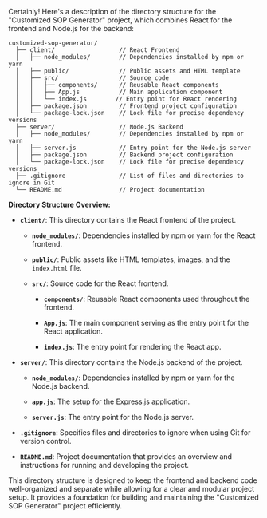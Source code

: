Certainly! Here's a description of the directory structure for the "Customized SOP Generator" project, which combines React for the frontend and Node.js for the backend:

```plaintext
customized-sop-generator/
  ├── client/                  // React Frontend
  │   ├── node_modules/        // Dependencies installed by npm or yarn
  │   ├── public/              // Public assets and HTML template
  │   ├── src/                 // Source code
  │   │   ├── components/      // Reusable React components
  │   │   ├── App.js           // Main application component
  │   │   └── index.js        // Entry point for React rendering
  │   ├── package.json         // Frontend project configuration
  │   └── package-lock.json    // Lock file for precise dependency versions
  ├── server/                  // Node.js Backend
  │   ├── node_modules/        // Dependencies installed by npm or yarn
  │   ├── server.js            // Entry point for the Node.js server
  │   ├── package.json         // Backend project configuration
  │   └── package-lock.json    // Lock file for precise dependency versions
  ├── .gitignore               // List of files and directories to ignore in Git
  └── README.md                // Project documentation
```

**Directory Structure Overview:**

- **`client/`**: This directory contains the React frontend of the project.

  - **`node_modules/`**: Dependencies installed by npm or yarn for the React frontend.

  - **`public/`**: Public assets like HTML templates, images, and the `index.html` file.

  - **`src/`**: Source code for the React frontend.

    - **`components/`**: Reusable React components used throughout the frontend.

    - **`App.js`**: The main component serving as the entry point for the React application.

    - **`index.js`**: The entry point for rendering the React app.

- **`server/`**: This directory contains the Node.js backend of the project.

  - **`node_modules/`**: Dependencies installed by npm or yarn for the Node.js backend.

  - **`app.js`**: The setup for the Express.js application.

  - **`server.js`**: The entry point for the Node.js server.

- **`.gitignore`**: Specifies files and directories to ignore when using Git for version control.

- **`README.md`**: Project documentation that provides an overview and instructions for running and developing the project.

This directory structure is designed to keep the frontend and backend code well-organized and separate while allowing for a clear and modular project setup. It provides a foundation for building and maintaining the "Customized SOP Generator" project efficiently.
